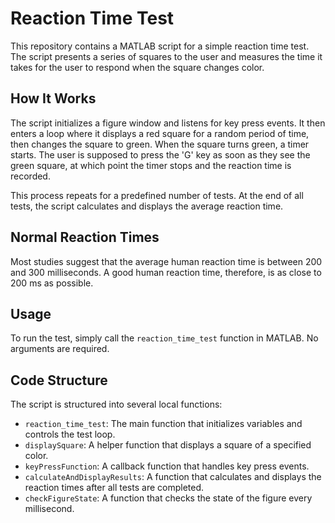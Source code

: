 # Reaction Time Test

This repository contains a MATLAB script for a simple reaction time test. The script presents a series of squares to the user and measures the time it takes for the user to respond when the square changes color.

## How It Works

The script initializes a figure window and listens for key press events. It then enters a loop where it displays a red square for a random period of time, then changes the square to green. When the square turns green, a timer starts. The user is supposed to press the 'G' key as soon as they see the green square, at which point the timer stops and the reaction time is recorded.

This process repeats for a predefined number of tests. At the end of all tests, the script calculates and displays the average reaction time.

## Normal Reaction Times

Most studies suggest that the average human reaction time is between 200 and 300 milliseconds. A good human reaction time, therefore, is as close to 200 ms as possible.

## Usage

To run the test, simply call the `reaction_time_test` function in MATLAB. No arguments are required.

## Code Structure

The script is structured into several local functions:

- `reaction_time_test`: The main function that initializes variables and controls the test loop.
- `displaySquare`: A helper function that displays a square of a specified color.
- `keyPressFunction`: A callback function that handles key press events.
- `calculateAndDisplayResults`: A function that calculates and displays the reaction times after all tests are completed.
- `checkFigureState`: A function that checks the state of the figure every millisecond.

